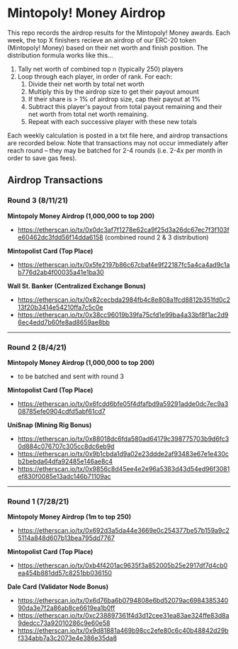 # Mintopoly! Money Airdrop

This repo records the airdrop results for the Mintopoly! Money awards. Each week, the top X finishers recieve an airdrop of our ERC-20 token (Mintopoly! Money) based on their net worth and finish position. The distribution formula works like this...

1. Tally net worth of combined top n (typically 250) players
2. Loop through each player, in order of rank. For each:
	1. Divide their net worth by total net worth
	2. Multiply this by the airdrop size to get their payout amount
	3. If their share is > 1% of airdrop size, cap their payout at 1%
	4. Subtract this player's payout from total payout remaining and their net worth from total net worth remaining.
	5. Repeat with each successive player with these new totals 


Each weekly calculation is posted in a txt file here, and airdrop transactions are recorded below. Note that transactions may not occur immediately after reach round – they may be batched for 2-4 rounds (i.e. 2-4x per month in order to save gas fees).


## Airdrop Transactions

### Round 3 (8/11/21)
**Mintopoly Money Airdrop (1,000,000 to top 200)**
* https://etherscan.io/tx/0x0dc3af7f1278e62ca9f25d3a26dc67ec7f3f103fe60462dc3fdd56f14dda6158 (combined round 2 & 3 distribution)

**Mintopolist Card (Top Place)**
* https://etherscan.io/tx/0x5fe2197b86c67cbaf4e9f22187fc5a4ca4ad9c1ab776d2ab4f00035a41e1ba30

**Wall St. Banker (Centralized Exchange Bonus)**
* https://etherscan.io/tx/0x82cecbda2984fb4c8e808a1fcd8812b351fd0c213f20b3414e54210ffa7c5c0e
* https://etherscan.io/tx/0x38cc96019b39fa75cfd1e99ba4a33bf8f1ac2d96ec4edd7b60fe8ad8659ae8bb

---

### Round 2 (8/4/21)
**Mintopoly Money Airdrop  (1,000,000 to top 200)**
* to be batched and sent with round 3

**Mintopolist Card (Top Place)**
* https://etherscan.io/tx/0x6fcdd6bfe05f4dfafbd9a59291adde0dc7ec9a308785efe0904cdfd5abf61cd7

**UniSnap (Mining Rig Bonus)**
* https://etherscan.io/tx/0x88018dc6fda580ad64179c398775703b9d6fc30d884c076707c305cc8dc6eb9d
* https://etherscan.io/tx/0x9b1cbda1d9a02e23ddde2af93483e67e1e430cb2bebda64dfa92485e146ae8c4
* https://etherscan.io/tx/0x9856c8d45ee4e2e96a5383d43d54ed96f3081ef830f0085e13adc146b71109ac

---

### Round 1 (7/28/21)
**Mintopoly Money Airdrop  (1m to top 250)**
* https://etherscan.io/tx/0x692d3a5da44e3669e0c254377be57b159a9c25114a848d607b13bea795dd7767

**Mintopolist Card (Top Place)**
* https://etherscan.io/tx/0xb4f4201ac9635f3a852005b25e2917df7d4cb0ea454b881dd57c8251bb036150

**Dale Card (Validator Node Bonus)**
* https://etherscan.io/tx/0x6d76ba6b0794808e6bd52079ac698438534090da3e7f2a86ab8ce6619ea1b0ff
* https://etherscan.io/tx/0xc238897361f4d3d12cee31ea83ae324ffe83d8a9dedcc73a92010286c9e60e58
* https://etherscan.io/tx/0x9d81881a469b98cc2efe80c6c40b48842d29bf334abb7a3c2073e4e386e35da8
